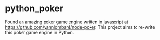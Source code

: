 python_poker
============

Found an amazing poker game engine written in javascript at https://github.com/yannlombard/node-poker. This project aims to re-write this poker game engine in Python. 
